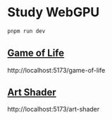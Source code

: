 # Study WebGPU

```bash
pnpm run dev
```

## [Game of Life](https://codelabs.developers.google.com/your-first-webgpu-app#0)

http://localhost:5173/game-of-life

## [Art Shader](https://www.youtube.com/watch?v=f4s1h2YETNY&t=112s)

http://localhost:5173/art-shader
